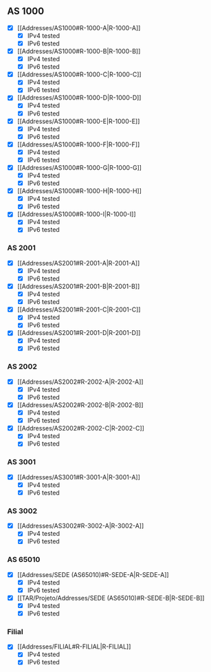 ## AS 1000

- [x] [[Addresses/AS1000#R-1000-A|R-1000-A]]
	- [x] IPv4 tested
	- [x] IPv6 tested
- [x] [[Addresses/AS1000#R-1000-B|R-1000-B]]
	- [x] IPv4 tested
	- [x] IPv6 tested
- [x] [[Addresses/AS1000#R-1000-C|R-1000-C]]
	- [x] IPv4 tested
	- [x] IPv6 tested
- [x] [[Addresses/AS1000#R-1000-D|R-1000-D]]
	- [x] IPv4 tested
	- [x] IPv6 tested
- [x] [[Addresses/AS1000#R-1000-E|R-1000-E]]
	- [x] IPv4 tested
	- [x] IPv6 tested
- [x] [[Addresses/AS1000#R-1000-F|R-1000-F]]
	- [x] IPv4 tested
	- [x] IPv6 tested
- [x] [[Addresses/AS1000#R-1000-G|R-1000-G]]
	- [x] IPv4 tested
	- [x] IPv6 tested
- [x] [[Addresses/AS1000#R-1000-H|R-1000-H]]
	- [x] IPv4 tested
	- [x] IPv6 tested
- [x] [[Addresses/AS1000#R-1000-I|R-1000-I]]
	- [x] IPv4 tested
	- [x] IPv6 tested
### AS 2001

- [x] [[Addresses/AS2001#R-2001-A|R-2001-A]]
	- [x] IPv4 tested
	- [x] IPv6 tested
- [x] [[Addresses/AS2001#R-2001-B|R-2001-B]]
	- [x] IPv4 tested
	- [x] IPv6 tested
- [x] [[Addresses/AS2001#R-2001-C|R-2001-C]]
	- [x] IPv4 tested
	- [x] IPv6 tested
- [x] [[Addresses/AS2001#R-2001-D|R-2001-D]]
	- [x] IPv4 tested
	- [x] IPv6 tested

### AS 2002

- [x] [[Addresses/AS2002#R-2002-A|R-2002-A]]
	- [x] IPv4 tested
	- [x] IPv6 tested
- [x] [[Addresses/AS2002#R-2002-B|R-2002-B]]
	- [x] IPv4 tested
	- [x] IPv6 tested
- [x] [[Addresses/AS2002#R-2002-C|R-2002-C]]
	- [x] IPv4 tested
	- [x] IPv6 tested

### AS 3001

- [x] [[Addresses/AS3001#R-3001-A|R-3001-A]]
	- [x] IPv4 tested
	- [x] IPv6 tested

### AS 3002

- [x] [[Addresses/AS3002#R-3002-A|R-3002-A]]
	- [x] IPv4 tested
	- [x] IPv6 tested

### AS 65010

- [x] [[Addresses/SEDE (AS65010)#R-SEDE-A|R-SEDE-A]]
	- [x] IPv4 tested
	- [x] IPv6 tested
- [x] [[TAR/Projeto/Addresses/SEDE (AS65010)#R-SEDE-B|R-SEDE-B]]
	- [x] IPv4 tested
	- [x] IPv6 tested

### Filial

- [x] [[Addresses/FILIAL#R-FILIAL|R-FILIAL]]
	- [x] IPv4 tested
	- [x] IPv6 tested

